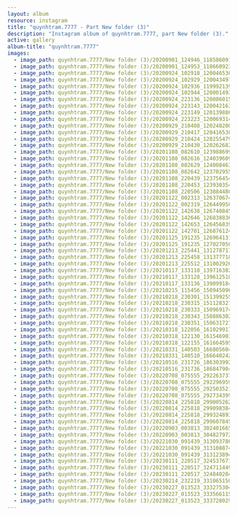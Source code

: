 ```yaml
---
layout: album
resource: instagram
title: "quynhtram.7777 - Part New folder (3)"
description: "Instagram album of quynhtram.7777, part New folder (3)."
active: gallery
album-title: "quynhtram.7777"
images:
  - image_path: quynhtram.7777/New folder (3)/20200901_124946_118586091_366056061082175_2840704920009305428_n.jpg
  - image_path: quynhtram.7777/New folder (3)/20200901_124953_118660923_312160993207292_3018514328683643431_n.jpg
  - image_path: quynhtram.7777/New folder (3)/20200924_102918_120046530_1009077279560666_2411395998840463879_n.jpg
  - image_path: quynhtram.7777/New folder (3)/20200924_102929_120043497_834088114066885_6728665182369205310_n.jpg
  - image_path: quynhtram.7777/New folder (3)/20200924_102936_119992139_1223005934735139_8675566119811182157_n.jpg
  - image_path: quynhtram.7777/New folder (3)/20200924_102944_120001493_648694586035708_1443048973695981956_n.jpg
  - image_path: quynhtram.7777/New folder (3)/20200924_223136_120086015_854924968378227_2786898078095977932_n.jpg
  - image_path: quynhtram.7777/New folder (3)/20200924_223143_120042163_380979916264934_8744088703812122395_n.jpg
  - image_path: quynhtram.7777/New folder (3)/20200924_223149_120139886_4675918875781439_8235529118050687372_n.jpg
  - image_path: quynhtram.7777/New folder (3)/20200924_223223_120069314_350056642708119_3597519367598394686_n.jpg
  - image_path: quynhtram.7777/New folder (3)/20200929_210408_120248200_354780808979256_1547465443951481185_n.jpg
  - image_path: quynhtram.7777/New folder (3)/20200929_210417_120416538_376438790188530_4878998654926805747_n.jpg
  - image_path: quynhtram.7777/New folder (3)/20200929_210424_120255479_2793300887582779_6060854367496966311_n.jpg
  - image_path: quynhtram.7777/New folder (3)/20200929_210430_120262682_370367510667362_3211713292347510935_n.jpg
  - image_path: quynhtram.7777/New folder (3)/20201108_082610_123988699_721462098580178_1041695987441201547_n.jpg
  - image_path: quynhtram.7777/New folder (3)/20201108_082616_124039609_425551275506340_2184000037880871794_n.jpg
  - image_path: quynhtram.7777/New folder (3)/20201108_082629_124008463_1459178924286741_1294507173863251915_n.jpg
  - image_path: quynhtram.7777/New folder (3)/20201108_082642_123702955_1494869420706287_5094806088471550497_n.jpg
  - image_path: quynhtram.7777/New folder (3)/20201108_220439_123756454_1247803952286398_9136075588126496958_n.jpg
  - image_path: quynhtram.7777/New folder (3)/20201108_220453_123930354_657605775146522_4242004095228537720_n.jpg
  - image_path: quynhtram.7777/New folder (3)/20201108_220506_123884480_695648391379517_4706748686861420495_n.jpg
  - image_path: quynhtram.7777/New folder (3)/20201122_002313_126370674_174851824314090_3915544092039613868_n.jpg
  - image_path: quynhtram.7777/New folder (3)/20201122_002319_126449958_428160354848654_8697486002460229548_n.jpg
  - image_path: quynhtram.7777/New folder (3)/20201122_142638_126740845_686299308739947_3600656295343555855_n.jpg
  - image_path: quynhtram.7777/New folder (3)/20201122_142646_126838836_386104099133413_2317631567163962441_n.jpg
  - image_path: quynhtram.7777/New folder (3)/20201122_142653_126456839_405615830794993_9152392549863622192_n.jpg
  - image_path: quynhtram.7777/New folder (3)/20201122_142701_126876124_404122930951506_7864143497011951932_n.jpg
  - image_path: quynhtram.7777/New folder (3)/20201125_191235_126964131_1101199110309804_7219322911359846086_n.jpg
  - image_path: quynhtram.7777/New folder (3)/20201125_191235_127027050_867092407361139_2052363523969745227_n.jpg
  - image_path: quynhtram.7777/New folder (3)/20201213_225441_131278717_145186477067626_1479822723496043367_n.jpg
  - image_path: quynhtram.7777/New folder (3)/20201213_225458_131377718_241691080642208_5619785467014216656_n.jpg
  - image_path: quynhtram.7777/New folder (3)/20201213_225512_131002926_113635177270253_645788648950242998_n.jpg
  - image_path: quynhtram.7777/New folder (3)/20210117_133118_139716382_1410154569315952_8372271517212172009_n.jpg
  - image_path: quynhtram.7777/New folder (3)/20210117_133128_139612518_751931949013555_6070872987887868556_n.jpg
  - image_path: quynhtram.7777/New folder (3)/20210117_133136_139099184_432059271270855_319270347199558270_n.jpg
  - image_path: quynhtram.7777/New folder (3)/20210215_115456_150945096_413335616399601_850036738875124040_n.jpg
  - image_path: quynhtram.7777/New folder (3)/20210218_230301_151399255_896339531159240_852816373985778880_n.jpg
  - image_path: quynhtram.7777/New folder (3)/20210218_230315_151128327_746428422673218_6489671496862448231_n.jpg
  - image_path: quynhtram.7777/New folder (3)/20210218_230333_150969174_114407943970908_3194959054371892334_n.jpg
  - image_path: quynhtram.7777/New folder (3)/20210218_230343_150886302_749147965738234_7636221521168338002_n.jpg
  - image_path: quynhtram.7777/New folder (3)/20210218_230351_150631727_279045120231063_513554369436946998_n.jpg
  - image_path: quynhtram.7777/New folder (3)/20210318_122056_161029917_481265119952905_7578239625489908311_n.jpg
  - image_path: quynhtram.7777/New folder (3)/20210318_122130_161546903_2890936507852086_949456184444072723_n.jpg
  - image_path: quynhtram.7777/New folder (3)/20210318_122155_161664595_3268798216679829_7319022803797744484_n.jpg
  - image_path: quynhtram.7777/New folder (3)/20210331_140503_166805604_927735258018750_7412950081626457554_n.jpg
  - image_path: quynhtram.7777/New folder (3)/20210331_140510_166640242_2872930529702296_1968387921934887771_n.jpg
  - image_path: quynhtram.7777/New folder (3)/20210516_231726_186303992_333879621408012_5561054887171979138_n.jpg
  - image_path: quynhtram.7777/New folder (3)/20210516_231736_186847904_217750030155311_4052341003715160820_n.jpg
  - image_path: quynhtram.7777/New folder (3)/20220708_075555_292263737_4138868116238263_7454644695036217774_n.jpg
  - image_path: quynhtram.7777/New folder (3)/20220708_075555_292296959_3228620657406420_2847655160903704819_n.jpg
  - image_path: quynhtram.7777/New folder (3)/20220708_075555_292503521_369859601939258_9000477418397691862_n.jpg
  - image_path: quynhtram.7777/New folder (3)/20220708_075555_292734399_3282930071981257_391726738125123595_n.jpg
  - image_path: quynhtram.7777/New folder (3)/20220814_225818_299005262_737966790638456_6487217791773529933_n.jpg
  - image_path: quynhtram.7777/New folder (3)/20220814_225818_299098384_1499286847176893_5149688638792646278_n.jpg
  - image_path: quynhtram.7777/New folder (3)/20220814_225818_299324893_565371971991774_9141741249543004349_n.jpg
  - image_path: quynhtram.7777/New folder (3)/20220814_225818_299607845_588286209422493_5824922696963036352_n.jpg
  - image_path: quynhtram.7777/New folder (3)/20220903_003813_302401665_391639643044925_3539794963450771863_n.jpg
  - image_path: quynhtram.7777/New folder (3)/20220903_003813_304827972_1193833514508329_6344760514395084287_n.jpg
  - image_path: quynhtram.7777/New folder (3)/20221030_091439_313093786_450164493812835_2172416130692648286_n.jpg
  - image_path: quynhtram.7777/New folder (3)/20221030_091439_313108874_5923504374340745_3607773798813590410_n.jpg
  - image_path: quynhtram.7777/New folder (3)/20221030_091439_313123894_466906488754921_764937563058597398_n.jpg
  - image_path: quynhtram.7777/New folder (3)/20230111_220517_324537671_546571067527673_8069029468238909651_n.jpg
  - image_path: quynhtram.7777/New folder (3)/20230111_220517_324711449_210693974672723_6949311551161674899_n.jpg
  - image_path: quynhtram.7777/New folder (3)/20230111_220517_324840204_879455103098893_4674115451278991434_n.jpg
  - image_path: quynhtram.7777/New folder (3)/20230214_232219_331065150_712964520377550_3642451959986907419_n.jpg
  - image_path: quynhtram.7777/New folder (3)/20230227_013523_333275304_871878687221101_2883296811591080828_n.jpg
  - image_path: quynhtram.7777/New folder (3)/20230227_013523_333566115_765816438218976_8946582480396279870_n.jpg
  - image_path: quynhtram.7777/New folder (3)/20230227_013523_333728029_1262508191352366_7129515146670803532_n.jpg
---
```

